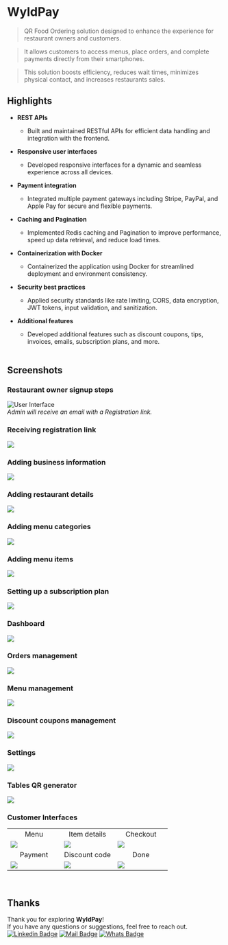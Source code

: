 # WyldPay

> QR Food Ordering solution designed to enhance the experience for restaurant owners and customers.

> It allows customers to access menus, place orders, and complete payments directly from their smartphones.

> This solution boosts efficiency, reduces wait times, minimizes physical contact, and increases restaurants sales.
## Highlights

- **REST APIs**  
  - Built and maintained RESTful APIs for efficient data handling and integration with the frontend.

- **Responsive user interfaces**  
  - Developed responsive interfaces for a dynamic and seamless experience across all devices.

- **Payment integration**  
  - Integrated multiple payment gateways including Stripe, PayPal, and Apple Pay for secure and flexible payments.

- **Caching and Pagination**  
  - Implemented Redis caching and Pagination to improve performance, speed up data retrieval, and reduce load times.
  
- **Containerization with Docker**  
  - Containerized the application using Docker for streamlined deployment and environment consistency.

- **Security best practices**  
  - Applied security standards like rate limiting, CORS, data encryption, JWT tokens, input validation, and sanitization.

- **Additional features**  
  - Developed additional features such as discount coupons, tips, invoices, emails, subscription plans, and more.
<br><br>

## Screenshots

### Restaurant owner signup steps
![User Interface](https://github.com/abdelrazekAli/kids-social/assets/78452508/75f2d90d-7176-4602-b30c-c5cb448532fc)  
 *Admin will receive an email with a Registration link.*

### Receiving registration link
<img src="https://github.com/abdelrazekAli/kids-social/assets/78452508/00c325ff-9da4-406e-9d07-b79a834835db"/>

### Adding business information
<img src="https://github.com/abdelrazekAli/kids-social/assets/78452508/37347920-de05-42b9-a6d1-bd07d9309a24"/>

### Adding restaurant details
<img src="https://github.com/abdelrazekAli/kids-social/assets/78452508/707a2f85-48ae-406d-971f-011ba5578b54"/>

### Adding menu categories
<img src="https://github.com/abdelrazekAli/kids-social/assets/78452508/7758b64b-8cd4-4564-982e-1d8928d20ab8"/>

### Adding menu items
<img src="https://github.com/abdelrazekAli/kids-social/assets/78452508/80bb7ad8-3be6-48b1-9d76-f72dfb9ec50c"/>

### Setting up a subscription plan
<img src="https://github.com/abdelrazekAli/kids-social/assets/78452508/bd0b2694-b08e-4cd7-89c0-fe9e929fc272"/>

### Dashboard
<img src="https://github.com/abdelrazekAli/kids-social/assets/78452508/351da1ea-db2d-4921-bbba-6fde023299f7"/>

### Orders management
<img src="https://github.com/abdelrazekAli/kids-social/assets/78452508/cfc55ba0-4e89-418a-966f-f29780a2bfe3"/>

### Menu management
<img src="https://github.com/abdelrazekAli/kids-social/assets/78452508/512c0d09-fa3c-4618-b7ad-df7725a0984c"/>

### Discount coupons management
<img src="https://github.com/abdelrazekAli/kids-social/assets/78452508/5eef0434-8f35-4774-ad64-b6228c661670"/>

### Settings
<img src="https://github.com/abdelrazekAli/kids-social/assets/78452508/f5b1effc-7416-44d9-a41e-a10359f6e296"/>

### Tables QR generator
<img src="https://github.com/abdelrazekAli/kids-social/assets/78452508/b547f1c4-c0f0-4590-9431-c535df011519"/>

### Customer Interfaces

<table width="100%">
  <tr>
    <td width="33.3%" align="center">
      Menu
    </td>
        <td width="33.3%" align="center">
      Item details 
    </td>
    <td width="33.3%" align="center">
      Checkout
    </td>

  </tr>
  <tr>
  <td width="33.3%"><img src="https://github.com/abdelrazekAli/IoT-Smart-City/assets/78452508/28268ea2-29c4-4ed8-8932-6e79f0eba587"/></td>
  <td width="33.3%"><img src="https://github.com/abdelrazekAli/IoT-Smart-City/assets/78452508/35de16a7-e0eb-49df-92de-3d230b2c7c8a"/></td>
  <td width="33.3%"><img src="https://github.com/abdelrazekAli/IoT-Smart-City/assets/78452508/a10aa485-a7e4-4933-9ae8-1aace31e429d"/></td>
 
  </tr>

   <tr>
    <td width="33.3%" align="center">
       Payment 
    </td>
        <td width="33.3%" align="center">
     Discount code 
    </td>
        <td width="33.3%" align="center">
      Done
    </td>
  </tr>
   <tr>
  <td width="33.3%"><img src="https://github.com/abdelrazekAli/IoT-Smart-City/assets/78452508/93f80cec-c49f-4aee-b207-cb3b53d881d6"/></td>
  <td width="33.3%"><img src="https://github.com/abdelrazekAli/IoT-Smart-City/assets/78452508/8021c89c-400f-4d15-bd1e-c9fe3917988f"/></td>
  <td width="33.3%"><img src="https://github.com/abdelrazekAli/IoT-Smart-City/assets/78452508/26ac74c8-942d-4a6d-9bca-3df680a2bae7"/></td>
  </tr>
</table>
<br>

## Thanks

Thank you for exploring **WyldPay**!<br>
If you have any questions or suggestions, feel free to reach out.<br>
[![Linkedin Badge](https://img.shields.io/badge/-Abdelrazek-0e76a8?style=flat&labelColor=0e76a8&logo=linkedin&logoColor=white)](https://www.linkedin.com/in/abdelrazek-ali) [![Mail Badge](https://img.shields.io/badge/-dev.abdelrazek-c0392b?style=flat&labelColor=c0392b&logo=gmail&logoColor=white)](mailto:dev.abdelrazek@gmail.com)   [![Whats Badge](https://img.shields.io/badge/-+201092018531-57ab51?style=flat&labelColor=57ab51&logo=whatsapp&logoColor=white)](https://wa.me/+201092018531)

